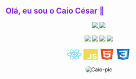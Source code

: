### <h2 style="color: blueviolet; ">Olá, eu sou o Caio César 👋</h2>

<div class="container">
    <div class="stats" align="center" margin="2rem">
        <a href="https://github.com/CaioCesarP">
            <img
                height="180em" src="https://github-readme-stats.vercel.app/api?username=CaioCesarP&show_icons=true&theme=tokyonight&include_all_commits=true&count_private=true" />
            <img
                height="180em" src="https://github-readme-stats.vercel.app/api/top-langs/?username=camilavirna&layout=compact&langs_count=7&theme=dracula"/>
        </a>
    </div>
    <br />
    <div class="contacts" align="center" position="absolute">
        <a href="mailto:caiocesarworks@gmail.com?subject=Entrando em contato" title="caiocesarworks@gmail.com"
            target="_blank"><img
                src="https://img.shields.io/badge/-Gmail-%23333?style=for-the-badge&logo=gmail&logoColor=white"
                target="_blank"></a>
        <a href="https://www.linkedin.com/in/profile-caio-césar-link/" title="Linkedin" target="_blank"><img
                src="https://img.shields.io/badge/-LinkedIn-%230077B5?style=for-the-badge&logo=linkedin&logoColor=white"
                target="_blank"></a>
        <a href="https://api.whatsapp.com/send?phone=5585997978280" title="Whatsapp" target="_blank"><img
                src="https://img.shields.io/badge/WhatsApp-25D366?style=for-the-badge&logo=whatsapp&logoColor=white"
                target="_blank"></a>
        <a href="https://vercel.com/caiocesarp" title="Vercel" target="_black"><img
                src="https://img.shields.io/badge/Vercel-000000?style=for-the-badge&logo=vercel&logoColor=white"
                target="_blank"></a>
    </div>
    <br />
    <div class="knowledge" align="center">
      <img align="center" title="Intermediário" alt="Caio-React" height="30" width="40" src="https://raw.githubusercontent.com/devicons/devicon/master/icons/react/react-original.svg">
  <img align="center" title="Intermediário" alt="Caio-Js" height="30" width="40" src="https://raw.githubusercontent.com/devicons/devicon/master/icons/javascript/javascript-plain.svg">
  <img align="center" title="Avançado" alt="Caio-HTML" height="30" width="40" src="https://raw.githubusercontent.com/devicons/devicon/master/icons/html5/html5-original.svg">
  <img align="center" title="Avançado" alt="Caio-CSS" height="30" width="40" src="https://raw.githubusercontent.com/devicons/devicon/master/icons/css3/css3-original.svg">
    </div>
    <br />
    <div clas="funny" align="center">
      <img alt="Caio-pic" height="215" style="border-radius:3rem; cursor:default;" src="https://cdn.discordapp.com/attachments/524055688540848128/901635038041477151/media.io_sRfmmZmX.gif">
    </div>
</div>
